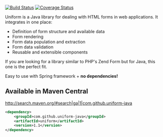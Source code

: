 [![Build Status](https://travis-ci.org/uniform-java/uniform.svg)](https://travis-ci.org/uniform-java/uniform)
[![Coverage Status](https://coveralls.io/repos/uniform-java/uniform/badge.svg?branch=master&service=github)](https://coveralls.io/github/uniform-java/uniform?branch=master)

Uniform is a Java library for dealing with HTML forms in web applications.
It integrates in one place:
* Definition of form structure and available data
* Form rendering
* Form data population and extraction
* Form data validation
* Reusable and extensible components

If you are looking for a library similar to PHP's Zend Form but for Java, this one is the perfect fit.

Easy to use with Spring framework + **no dependencies!**

## Available in Maven Central

http://search.maven.org/#search|ga|1|com.github.uniform-java

```xml
<dependency>
    <groupId>com.github.uniform-java</groupId>
    <artifactId>uniform</artifactId>
    <version>1.1</version>
</dependency>
```
